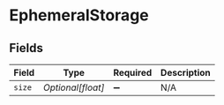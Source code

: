 # EphemeralStorage


## Fields

| Field              | Type               | Required           | Description        |
| ------------------ | ------------------ | ------------------ | ------------------ |
| `size`             | *Optional[float]*  | :heavy_minus_sign: | N/A                |